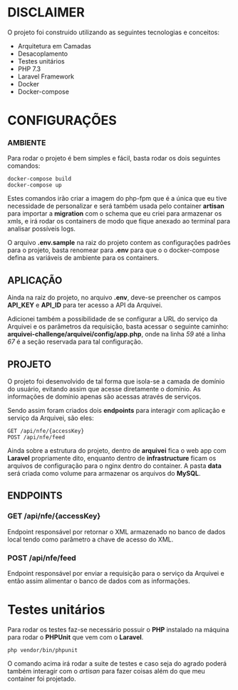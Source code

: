 # DISCLAIMER
O projeto foi construido utilizando as seguintes tecnologias e conceitos:
* Arquitetura em Camadas
* Desacoplamento
* Testes unitários
* PHP 7.3
* Laravel Framework
* Docker
* Docker-compose


# CONFIGURAÇÕES
### AMBIENTE
Para rodar o projeto é bem simples e fácil, basta rodar os dois seguintes comandos:
```
docker-compose build
docker-compose up
```
Estes comandos irão criar a imagem do php-fpm que é a única que eu tive necessidade de personalizar e será também usada pelo container **artisan** para importar a **migration** com o schema que eu criei para armazenar os xmls, e irá rodar os containers de modo que fique anexado ao terminal para analisar possíveis logs.

O arquivo **.env.sample** na raiz do projeto contem as configurações padrões para o projeto, basta renomear para **.env** para que o o docker-compose defina as variáveis de ambiente para os containers.

## APLICAÇÃO
Ainda na raiz do projeto, no arquivo **.env**, deve-se preencher os campos **API_KEY** e **API_ID** para ter acesso a API da Arquivei.

Adicionei também a possibilidade de se configurar a URL do serviço da Arquivei e os parâmetros da requisição, basta acessar o seguinte caminho: **arquivei-challenge/arquivei/config/app.php**, onde na linha *59* até a linha *67* é a seção reservada para tal configuração.

## PROJETO
O projeto foi desenvolvido de tal forma que isola-se a camada de domínio do usuário, evitando assim que acesse diretamente o domínio. As informações de domínio apenas são acessas através de serviços.

Sendo assim foram criados dois **endpoints** para interagir com aplicação e serviço da Arquivei, são eles:
```
GET /api/nfe/{accessKey}
POST /api/nfe/feed
```

Ainda sobre a estrutura do projeto, dentro de **arquivei** fica o web app com **Laravel** propriamente dito, enquanto dentro de **infrastructure** ficam os arquivos de configuração para o nginx dentro do container.
A pasta **data** será criada como volume para armazenar os arquivos do **MySQL**.

## ENDPOINTS
### GET /api/nfe/{accessKey}
Endpoint responsável por retornar o XML armazenado no banco de dados local tendo como parâmetro a chave de acesso do XML.

### POST /api/nfe/feed
Endpoint responsável por enviar a requisição para o serviço da Arquivei e então assim alimentar o banco de dados com as informações.

# Testes unitários
Para rodar os testes faz-se necessário possuir o **PHP** instalado na máquina para rodar o **PHPUnit** que vem com o **Laravel**.
```
php vendor/bin/phpunit
```

O comando acima irá rodar a suite de testes e caso seja do agrado poderá também interagir com o *artisan* para fazer coisas além do que meu container foi projetado.